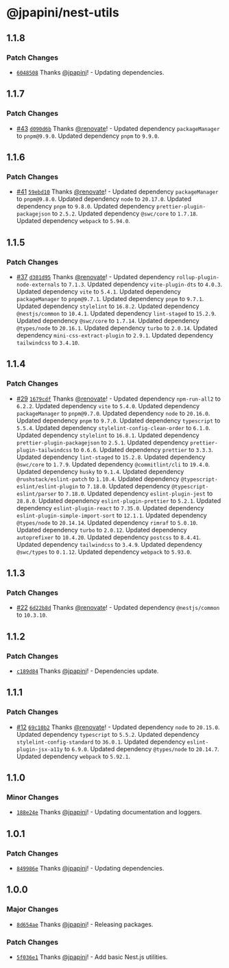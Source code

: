 # @jpapini/nest-utils

## 1.1.8

### Patch Changes

-   [`6048508`](https://github.com/jpapini/shared-packages/commit/604850829e3c4a4fefa7edec43cf09ac59d9b494) Thanks [@jpapini](https://github.com/jpapini)! - Updating dependencies.

## 1.1.7

### Patch Changes

-   [#43](https://github.com/jpapini/shared-packages/pull/43) [`d090d6b`](https://github.com/jpapini/shared-packages/commit/d090d6b29762128853e48d60fb3f43cdf859e584) Thanks [@renovate](https://github.com/apps/renovate)! - Updated dependency `packageManager` to `pnpm@9.9.0`.
    Updated dependency `pnpm` to `9.9.0`.

## 1.1.6

### Patch Changes

-   [#41](https://github.com/jpapini/shared-packages/pull/41) [`59ebd10`](https://github.com/jpapini/shared-packages/commit/59ebd1010cde89bf711dff74b9e36362aeeb8388) Thanks [@renovate](https://github.com/apps/renovate)! - Updated dependency `packageManager` to `pnpm@9.8.0`.
    Updated dependency `node` to `20.17.0`.
    Updated dependency `pnpm` to `9.8.0`.
    Updated dependency `prettier-plugin-packagejson` to `2.5.2`.
    Updated dependency `@swc/core` to `1.7.18`.
    Updated dependency `webpack` to `5.94.0`.

## 1.1.5

### Patch Changes

-   [#37](https://github.com/jpapini/shared-packages/pull/37) [`d301d95`](https://github.com/jpapini/shared-packages/commit/d301d95fdc24c4a1a26d7eb1e4d31c6e38161eb5) Thanks [@renovate](https://github.com/apps/renovate)! - Updated dependency `rollup-plugin-node-externals` to `7.1.3`.
    Updated dependency `vite-plugin-dts` to `4.0.3`.
    Updated dependency `vite` to `5.4.1`.
    Updated dependency `packageManager` to `pnpm@9.7.1`.
    Updated dependency `pnpm` to `9.7.1`.
    Updated dependency `stylelint` to `16.8.2`.
    Updated dependency `@nestjs/common` to `10.4.1`.
    Updated dependency `lint-staged` to `15.2.9`.
    Updated dependency `@swc/core` to `1.7.14`.
    Updated dependency `@types/node` to `20.16.1`.
    Updated dependency `turbo` to `2.0.14`.
    Updated dependency `mini-css-extract-plugin` to `2.9.1`.
    Updated dependency `tailwindcss` to `3.4.10`.

## 1.1.4

### Patch Changes

-   [#29](https://github.com/jpapini/shared-packages/pull/29) [`1679cdf`](https://github.com/jpapini/shared-packages/commit/1679cdf896b339aa237b04f128b314cb4ec37253) Thanks [@renovate](https://github.com/apps/renovate)! - Updated dependency `npm-run-all2` to `6.2.2`.
    Updated dependency `vite` to `5.4.0`.
    Updated dependency `packageManager` to `pnpm@9.7.0`.
    Updated dependency `node` to `20.16.0`.
    Updated dependency `pnpm` to `9.7.0`.
    Updated dependency `typescript` to `5.5.4`.
    Updated dependency `stylelint-config-clean-order` to `6.1.0`.
    Updated dependency `stylelint` to `16.8.1`.
    Updated dependency `prettier-plugin-packagejson` to `2.5.1`.
    Updated dependency `prettier-plugin-tailwindcss` to `0.6.6`.
    Updated dependency `prettier` to `3.3.3`.
    Updated dependency `lint-staged` to `15.2.8`.
    Updated dependency `@swc/core` to `1.7.9`.
    Updated dependency `@commitlint/cli` to `19.4.0`.
    Updated dependency `husky` to `9.1.4`.
    Updated dependency `@rushstack/eslint-patch` to `1.10.4`.
    Updated dependency `@typescript-eslint/eslint-plugin` to `7.18.0`.
    Updated dependency `@typescript-eslint/parser` to `7.18.0`.
    Updated dependency `eslint-plugin-jest` to `28.8.0`.
    Updated dependency `eslint-plugin-prettier` to `5.2.1`.
    Updated dependency `eslint-plugin-react` to `7.35.0`.
    Updated dependency `eslint-plugin-simple-import-sort` to `12.1.1`.
    Updated dependency `@types/node` to `20.14.14`.
    Updated dependency `rimraf` to `5.0.10`.
    Updated dependency `turbo` to `2.0.12`.
    Updated dependency `autoprefixer` to `10.4.20`.
    Updated dependency `postcss` to `8.4.41`.
    Updated dependency `tailwindcss` to `3.4.9`.
    Updated dependency `@swc/types` to `0.1.12`.
    Updated dependency `webpack` to `5.93.0`.

## 1.1.3

### Patch Changes

-   [#22](https://github.com/jpapini/shared-packages/pull/22) [`6d22b8d`](https://github.com/jpapini/shared-packages/commit/6d22b8dd44b902b15f47f3f06f7d98eaa2294abf) Thanks [@renovate](https://github.com/apps/renovate)! - Updated dependency `@nestjs/common` to `10.3.10`.

## 1.1.2

### Patch Changes

-   [`c189d84`](https://github.com/jpapini/shared-packages/commit/c189d845dd2e12474dfb4955277a4595b47ba0ed) Thanks [@jpapini](https://github.com/jpapini)! - Dependencies update.

## 1.1.1

### Patch Changes

-   [#12](https://github.com/jpapini/shared-packages/pull/12) [`69c10b2`](https://github.com/jpapini/shared-packages/commit/69c10b24607fbc7c554162901fdb0fbefe7bc8fd) Thanks [@renovate](https://github.com/apps/renovate)! - Updated dependency `node` to `20.15.0`.
    Updated dependency `typescript` to `5.5.2`.
    Updated dependency `stylelint-config-standard` to `36.0.1`.
    Updated dependency `eslint-plugin-jsx-a11y` to `6.9.0`.
    Updated dependency `@types/node` to `20.14.7`.
    Updated dependency `webpack` to `5.92.1`.

## 1.1.0

### Minor Changes

-   [`188e24e`](https://github.com/jpapini/shared-packages/commit/188e24e00821ee32eef97e1e22099f7de5e85a46) Thanks [@jpapini](https://github.com/jpapini)! - Updating documentation and loggers.

## 1.0.1

### Patch Changes

-   [`849986e`](https://github.com/jpapini/shared-packages/commit/849986e9cee2065f5096b69e5523f72076ec7a1e) Thanks [@jpapini](https://github.com/jpapini)! - Updating dependencies.

## 1.0.0

### Major Changes

-   [`8d654ae`](https://github.com/jpapini/shared-packages/commit/8d654aec92158cda9d89308e7851675e4e65ffa8) Thanks [@jpapini](https://github.com/jpapini)! - Releasing packages.

### Patch Changes

-   [`5f036e1`](https://github.com/jpapini/shared-packages/commit/5f036e17095ee73a86b87f8d887536d21d63434f) Thanks [@jpapini](https://github.com/jpapini)! - Add basic Nest.js utilities.
